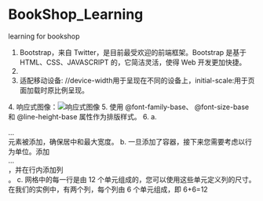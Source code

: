 # BookShop_Learning
learning for bookshop
1. Bootstrap，来自 Twitter，是目前最受欢迎的前端框架。Bootstrap 是基于 HTML、CSS、JAVASCRIPT 的，它简洁灵活，使得 Web 开发更加快捷。
2. <!-- jQuery文件。务必在bootstrap.min.js 之前引入 --> <script src="https://cdn.bootcss.com/jquery/2.1.1/jquery.min.js"></script>
     <!-- 最新的 Bootstrap 核心 JavaScript 文件 --> <script src="https://cdn.bootcss.com/bootstrap/3.3.7/js/bootstrap.min.js"></script>
3. 适配移动设备: <meta name="viewport" content="width=device-width, initial-scale=1.0">  //device-width用于呈现在不同的设备上，initial-scale:用于页面加载时原比例呈现。
    
<meta name="viewport" content="width=device-width, 
                                     initial-scale=1.0, 
                                     maximum-scale=1.0, 
                                     user-scalable=no">
4. 响应式图像：<img src="..." class="img-responsive" alt="响应式图像">
5. 使用 @font-family-base、 @font-size-base 和 @line-height-base 属性作为排版样式。
6.      a. <div class="container">...</div> 元素被添加，确保居中和最大宽度。
         b. 一旦添加了容器，接下来您需要考虑以行为单位。添加 <div class="row">...</div>，并在行内添加列 <div class="col-md-6"></div>。
         c. 网格中的每一行是由 12 个单元组成的，您可以使用这些单元定义列的尺寸。在我们的实例中，有两个列，每个列由 6 个单元组成，即 6+6=12
